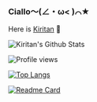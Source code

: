 ### Ciallo～(∠・ω< )⌒★
Here is  [Kiritan](https://github.com/KiritanTakechi) 👋

![Kiritan's Github Stats](https://github-readme-stats.vercel.app/api?username=1090549930&hide=issues&hide_title=true&include_all_commits=true&show_icons=true&theme=highcontrast&bg_color=30,e96443,904e95)

![Profile views](https://gpvc.arturio.dev/KiritanTakechi)

[![Top Langs](https://github-readme-stats.vercel.app/api/top-langs/?username=KiritanTakechi&layout=compact&theme=radical)](https://github.com/Your_Username/github-readme-stats)

[![Readme Card](https://github-readme-stats.vercel.app/api/pin/?username=KiritanTakechi&repo=Your_Favorite_Repo&theme=radical)](https://github.com/Your_Username/Your_Favorite_Repo)






<!--
**1090549930/1090549930** is a ✨ _special_ ✨ repository because its `README.md` (this file) appears on your GitHub profile.

Here are some ideas to get you started:

- 🔭 I’m currently working on ...
- 🌱 I’m currently learning ...
- 👯 I’m looking to collaborate on ...
- 🤔 I’m looking for help with ...
- 💬 Ask me about ...
- 📫 How to reach me: ...
- 😄 Pronouns: ...
- ⚡ Fun fact: ...
-->
